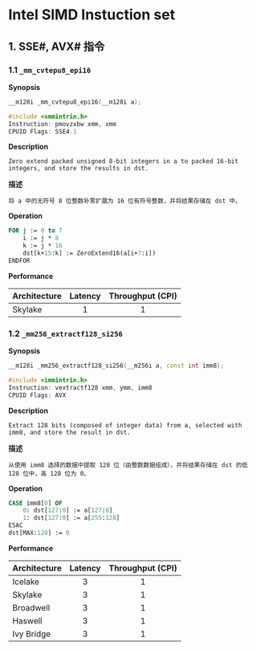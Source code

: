 # Intel SIMD Instuction set

## 1. SSE#, AVX# 指令

### 1.1 `_mm_cvtepu8_epi16`

**Synopsis**

```cpp
__m128i _mm_cvtepu8_epi16(__m128i a);

#include <smmintrin.h>
Instruction: pmovzxbw xmm, xmm
CPUID Flags: SSE4.1
```

**Description**

```text
Zero extend packed unsigned 8-bit integers in a to packed 16-bit integers, and store the results in dst.
```

**描述**

```text
将 a 中的无符号 8 位整数补零扩展为 16 位有符号整数，并将结果存储在 dst 中。
```

**Operation**

```pascal
FOR j := 0 to 7
    i := j * 8
    k := j * 16
    dst[k+15:k] := ZeroExtend16(a[i+7:i])
ENDFOR
```

**Performance**

|Architecture|Latency|Throughput (CPI)|
|------------|:-----:|:--------------:|
|Skylake     |   1   |        1       |

### 1.2 `_mm256_extractf128_si256`

**Synopsis**

```cpp
__m128i _mm256_extractf128_si256(__m256i a, const int imm8);

#include <immintrin.h>
Instruction: vextractf128 xmm, ymm, imm8
CPUID Flags: AVX
```

**Description**

```text
Extract 128 bits (composed of integer data) from a, selected with imm8, and store the result in dst.
```

**描述**

```text
从使用 imm8 选择的数据中提取 128 位（由整数数据组成），并将结果存储在 dst 的低 128 位中，高 128 位为 0。
```

**Operation**

```pascal
CASE imm8[0] OF
    0: dst[127:0] := a[127:0]
    1: dst[127:0] := a[255:128]
ESAC
dst[MAX:128] := 0
```

**Performance**

|Architecture|Latency|Throughput (CPI)|
|------------|:-----:|:--------------:|
|Icelake     |   3   |       1        |
|Skylake     |   3   |       1        |
|Broadwell   |   3   |       1        |
|Haswell     |   3   |       1        |
|Ivy Bridge  |   3   |       1        |

